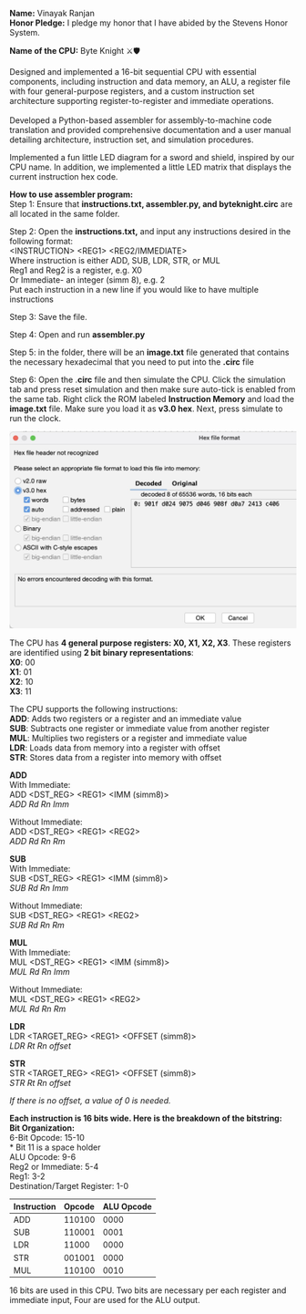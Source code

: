 **Name:** Vinayak Ranjan  
**Honor Pledge:** I pledge my honor that I have abided by the Stevens Honor System.

**Name of the CPU:** Byte Knight ⚔️🛡️

Designed and implemented a 16-bit sequential CPU with essential components, including instruction and data memory, an ALU, a register file with four general-purpose registers, and a custom instruction set architecture supporting register-to-register and immediate operations.<br>  
Developed a Python-based assembler for assembly-to-machine code translation and provided comprehensive documentation and a user manual detailing architecture, instruction set, and simulation procedures. 


Implemented a fun little LED diagram for a sword and shield, inspired by our CPU name. In addition, we implemented a little LED matrix that displays the current instruction hex code.

**How to use assembler program:**   
Step 1: Ensure that **instructions.txt, assembler.py, and byteknight.circ** are all located in the same folder. 

Step 2: Open the **instructions.txt,** and input any instructions desired in the following format:   
			\<INSTRUCTION\> \<REG1\> \<REG2/IMMEDIATE\>  
	Where instruction is either ADD, SUB, LDR, STR, or MUL  
	Reg1 and Reg2 is a register, e.g. X0  
	Or Immediate- an integer (simm 8), e.g. 2  
Put each instruction in a new line if you would like to have multiple instructions		

Step 3: Save the file. 

Step 4: Open and run **assembler.py**

Step 5: in the folder, there will be an **image.txt** file generated that contains the necessary hexadecimal that you need to put into the **.circ** file

Step 6: Open the .**circ** file and then simulate the CPU. Click the simulation tab and press reset simulation and then make sure auto-tick is enabled from the same tab. Right click the ROM labeled **Instruction Memory** and load the **image.txt** file. Make sure you load it as **v3.0 hex**. Next, press simulate to run the clock. 

![Hex File Format](https://github.com/vinrran/ByteKnight/blob/main/hexfileformat.jpg?raw=true)

The CPU has **4 general purpose registers: X0, X1, X2, X3**. These registers are identified using **2 bit binary representations**:  
**X0**: 00  
**X1**: 01  
**X2**: 10  
**X3**: 11

The CPU supports the following instructions:  
**ADD**: Adds two registers or a register and an immediate value  
**SUB**: Subtracts one register or immediate value from another register  
**MUL**: Multiplies two registers or a register and immediate value  
**LDR**: Loads data from memory into a register with offset  
**STR**: Stores data from a register into memory with offset

**ADD**  
With Immediate:  
ADD \<DST\_REG\> \<REG1\> \<IMM (simm8)\>  
*ADD Rd Rn Imm*

Without Immediate:  
ADD \<DST\_REG\> \<REG1\> \<REG2\>  
*ADD Rd Rn Rm*

**SUB**  
With Immediate:  
SUB \<DST\_REG\> \<REG1\> \<IMM (simm8)\>  
*SUB Rd Rn Imm*

Without Immediate:  
SUB \<DST\_REG\> \<REG1\> \<REG2\>  
*SUB Rd Rn Rm*

**MUL**  
With Immediate:  
MUL \<DST\_REG\> \<REG1\> \<IMM (simm8)\>  
*MUL Rd Rn Imm*

Without Immediate:  
MUL \<DST\_REG\> \<REG1\> \<REG2\>  
*MUL Rd Rn Rm*

**LDR**  
LDR \<TARGET\_REG\> \<REG1\> \<OFFSET (simm8)\>  
*LDR Rt Rn offset*

**STR**  
STR \<TARGET\_REG\> \<REG1\> \<OFFSET (simm8)\>  
*STR Rt Rn offset*

*If there is no offset, a value of 0 is needed.*

**Each instruction is 16 bits wide. Here is the breakdown of the bitstring:**  
**Bit Organization:**   
6-Bit Opcode: 15-10  
	\* Bit 11 is a space holder  
ALU Opcode: 9-6  
Reg2 or Immediate: 5-4  
Reg1: 3-2  
Destination/Target Register: 1-0

| Instruction | Opcode | ALU Opcode |
| :---- | :---- | :---- |
| ADD | 110100 | 0000 |
| SUB | 110001 | 0001 |
| LDR | 11000 | 0000 |
| STR | 001001 | 0000 |
| MUL | 110100 | 0010 |

16 bits are used in this CPU. Two bits are necessary per each register and immediate input, Four are used for the ALU output.   
